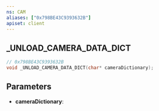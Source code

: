 ```yaml
---
ns: CAM
aliases: ["0x798BE43C9393632B"]
apiset: client
---
```

## _UNLOAD_CAMERA_DATA_DICT

```c
// 0x798BE43C9393632B
void _UNLOAD_CAMERA_DATA_DICT(char* cameraDictionary);
```


## Parameters
* **cameraDictionary**: